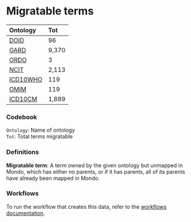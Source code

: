 # Migratable terms
| Ontology                          | Tot   |
|:----------------------------------|:------|
| [DOID](./migrate_doid.md)         | 96    |
| [GARD](./migrate_gard.md)         | 9,370 |
| [ORDO](./migrate_ordo.md)         | 3     |
| [NCIT](./migrate_ncit.md)         | 2,113 |
| [ICD10WHO](./migrate_icd10who.md) | 119   |
| [OMIM](./migrate_omim.md)         | 119   |
| [ICD10CM](./migrate_icd10cm.md)   | 1,889 |

### Codebook
`Ontology`: Name of ontology    
`Tot`: Total terms migratable

### Definitions
**Migratable term**: A term owned by the given ontology but unmapped in Mondo, which has either no parents, or if it has 
parents, all of its parents have already been mapped in Mondo.

### Workflows
To run the workflow that creates this data, refer to the [workflows documentation](../developer/workflows.md).